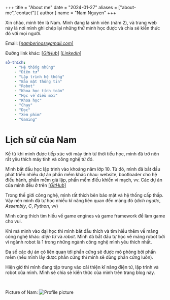 +++
title = "About me"
date = "2024-01-27"
aliases = ["about-me","contact"]
[ author ]
  name = "Nam Nguyen"
+++

Xin chào, mình tên là Nam. Mình đang là sinh viên (năm 2), và trang web này là nơi mình ghi chép lại những thứ mình học được và chia sẻ kiến thức đó với mọi người.

Email: [[*namberinos@gmail.com*]](mailto:namberinos@gmail.com)

Đường link khác: [[*GitHub*]](https://github.com/namberino) [[*LinkedIn*]](https://www.linkedin.com/in/namnguyen01)

```yaml
sở-thích:
    - "Hệ thống nhúng"
    - "Điện tử"
    - "Lập trình hệ thống"
    - "Bảo mật thông tin"
    - "Robot"
    - "Khoa học tính toán"
    - "Học về điều mới"
    - "Khoa học"
    - "Chạy"
    - "Đọc"
    - "Xem phim"
    - "Gaming"
```

# Lịch sử của Nam
Kể từ khi mình được tiếp xúc với máy tính từ thời tiều học, mình đã trở nên rất yêu thích máy tính và công nghệ từ đó.

Mình bắt đầu học lập trình vào khoảng năm lớp 10. Từ đó, mình đã bắt đầu phát triển nhiều dự án phần mềm khác nhau: website, bootloader cho hệ điều hành, phần mềm giả lập, phần mềm điểu khiển vi mạch, vv. Các dự án của mình đều ở trên [[*GitHub*]](https://github.com/namberino)

Trong thế giới công nghệ, mình rất thích bên bảo mật và hệ thống cấp thấp. Vậy nên mình đã tự học nhiều kĩ năng liên quan đến mảng đó (*dịch ngược*, *Assembly*, *C*, *Python*, vv)

Mình cũng thích tìm hiểu về game engines và game framework để làm game cho vui.

Khi mà mình vào đại học thì mình bắt đầu thích và tìm hiểu thêm về mảng công nghệ khác: *điện tử* và *robot*. Mình đã bắt đầu tự học về mảng robot bởi vì ngành robot là 1 trong những ngành công nghệ mình yêu thích nhất.

Đa số các dự án có liên quan tới phần cứng sẽ được mô phỏng bởi phần mềm (nếu mình lấy được phần cứng thì mình sẽ dùng phần cứng luôn).

Hiện giờ thì mình đang tập trung vào cải thiện kĩ năng điện tử, lập trình và robot của mình. Mình sẽ chia sẻ kiến thức của mình trên trang blog này. 

&nbsp;
&nbsp;
&nbsp;
&nbsp;
&nbsp;

Picture of Nam:
![Profile picture](/img/about/profile.jpg)
